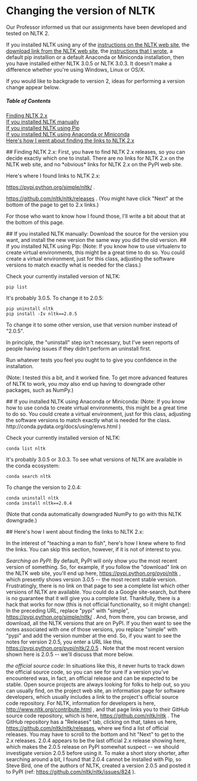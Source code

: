 # Changing the version of NLTK
Our Professor informed us that our assignments have been developed and tested on NLTK 2.

If you installed NLTK using any of the [instructions on the NLTK web site](http://www.nltk.org/install.html), the [download link from the NLTK web site](https://pypi.python.org/pypi/nltk), the [instructions that I wrote](./README.md), a default pip installion or a default Anaconda or Miniconda installation, then you have installed either NLTK 3.0.5 or NLTK 3.0.3.  It doesn't make a difference whether you're using Windows, Linux or OS/X.  

If you would like to backgrade to version 2, ideas for performing a version change appear below.

##### Table of Contents  
[Finding NLTK 2.x](#finding)  
[If you installed NLTK manually](#manually)  
[If you installed NLTK using Pip](#usingpip)  
[If you installed NLTK using Anaconda or Miniconda](#usingconda)  
[Here's how I went about finding the links to NLTK 2.x](#findingversions")  

<a name="finding"/>
## Finding NLTK 2.x:
First, you have to find NLTK 2.x releases, so you can decide exactly which one to install.  There are no links for NLTK 2.x on the NLTK web site, and no *obvious* links for NLTK 2.x on the PyPI web site.  

Here's where I found links to NLTK 2.x:

https://pypi.python.org/simple/nltk/ .  

https://github.com/nltk/nltk/releases .  (You might have click "Next" at the bottom of the page to get to 2.x links.)

For those who want to know how I found those, I'll write a bit about that at the bottom of this page.

<a name="manually"/>
## If you installed NLTK manually:
Download the source for the version you want, and install the new version the same way you did the old version.

<a name="usingpip"/>
## If you installed NLTK using Pip:
(Note:  If you know how to use virtualenv to create virtual environments, this might be a great time to do so.  You could create a virtual environment, just for this class, adjusting the software versions to match exactly what is needed for the class.)

Check your currently installed version of NLTK:
```
pip list
```
It's probably 3.0.5.  To change it to 2.0.5:
```
pip uninstall nltk
pip install -Iv nltk==2.0.5
```
To change it to some other version, use that version number instead of "2.0.5".

In principle, the "uninstall" step isn't necessary, but I've seen reports of people having issues if they didn't perform an uninstall first.

Run whatever tests you feel you ought to to give you confidence in the installation.

(Note:  I tested this a bit, and it worked fine.  To get more advanced features of NLTK to work, you *may* also end up having to downgrade other packages, such as NumPy.) 

<a name="usingconda"/>
## If you installed NLTK using Anaconda or Miniconda:
(Note:  If you know how to use conda to create virtual environments, this might be a great time to do so.  You could create a virtual environment, just for this class, adjusting the software versions to match exactly what is needed for the class.  http://conda.pydata.org/docs/using/envs.html )

Check your currently installed version of NLTK:
```
conda list nltk
```
It's probably 3.0.5 or 3.0.3.  To see what versions of NLTK are available in the conda ecosystem:
```
conda search nltk
```
To change the version to 2.0.4:
```
conda uninstall nltk
conda install nltk==2.0.4
```
(Note that conda automatically downgraded NumPy to go with this NLTK downgrade.)

<a name="findingversions"/>
## Here's how I went about finding the links to NLTK 2.x:  

In the interest of "teaching a man to fish", here's how I knew where to find the links.  You can skip this section, however, if it is not of interest to you.

_Searching on PyPI_:  By default, PyPI will only show you the most recent version of something.  So, for example, if you follow the "download" link on the NLTK web site, you'll end up here, https://pypi.python.org/pypi/nltk , which presently shows version 3.0.5 -- the most recent stable version.  Frustratingly, there is no link on that page to see a complete list which other versions of NLTK are available.  You could do a Google site-search, but there is no guarantee that it will give you a complete list.  Thankfully, there is a hack that works for now (this is not official functionality, so it might change):  In the preceding URL, replace "pypi" with "simple", https://pypi.python.org/simple/nltk/ .  And, from there, you can browse, and download, all the NLTK versions that are on PyPI.  If you then want to see the notes associated with one of those versions, you replace "simple" with "pypi" and add the version number at the end.  So, if you want to see the notes for version 2.0.5, you enter a URL like this, https://pypi.python.org/pypi/nltk/2.0.5 . Note that the most recent version shown here is 2.0.5 -- we'll discuss that more below.

_the official source code_:  In situations like this, it never hurts to track down the official source code, so you can see for sure if a version you've encountered was, in fact, an official release and can be expected to be stable.  Open source projects are always looking for folks to help out, so you can usually find, on the project web site, an information page for software developers, which usually includes a link to the project's official source code repository.  For NLTK, information for developers is here, http://www.nltk.org/contribute.html , and that page links you to their GitHub source code repository, which is here, https://github.com/nltk/nltk .  The GitHub repository has a "Releases" tab, clicking on that, takes us here, https://github.com/nltk/nltk/releases, where we find a list of official releases.  You may have to scroll to the bottom and hit "Next" to get to the 2.x releases.  2.0.4 appears to be the last official 2.x release showing here, which makes the  2.0.5 release on PyPI somewhat suspect -- we should investigate version 2.0.5 before using it.  To make a short story shorter, after searching around a bit, I found that 2.0.4 cannot be installed with Pip, so Steve Bird, one of the authors of NLTK, created a version 2.0.5 and posted it to PyPI (ref: https://github.com/nltk/nltk/issues/824 ).
